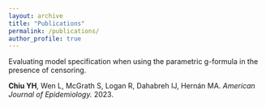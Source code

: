 ```yaml
---
layout: archive
title: "Publications"
permalink: /publications/
author_profile: true
---
```



Evaluating model specification when using the parametric g-formula in the presence of censoring. 

**Chiu YH**, Wen L, McGrath S, Logan R, Dahabreh IJ, Hernán MA. <i>American Journal of Epidemiology.</i> 2023.    
